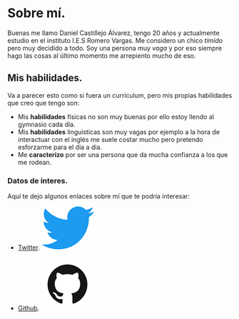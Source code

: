 # Sobre mí.
Buenas me llamo Daniel Castillejo Álvarez, tengo 20 años y actualmente estudio en el instituto I.E.S Romero Vargas. Me considero un chico *tímido* pero muy decidido a todo. Soy una persona muy *vaga* y por eso siempre hago las cosas al último momento me arrepiento mucho de eso.

## Mis habilidades.
Va a parecer esto como si fuera un curriculum, pero mis propias habilidades que creo que tengo son:
- Mis **habilidades** físicas no son muy buenas por ello estoy llendo al gymnasio cada día.
- Mis **habilidades** linguisticas son muy vagas por ejemplo a la hora de interactuar con el inglés me suele costar mucho pero pretendo esforzarme para el dia a dia.
-  Me **caracterizo** por ser una persona que da mucha confianza a los que me rodean.

### Datos de interes.
Aquí te dejo algunos enlaces sobre mí que te podría interesar:

- [Twitter](https://twitter.com/plaracil "Este es mi twitter").
![Twitter](imagenes/twitter.png)

- [Github](https://github.com/dcasalv023 "Este es mi github").
![Github](imagenes/Github.png)